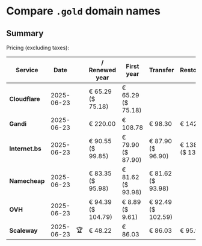 # Compare `.gold` domain names

## Summary

Pricing (excluding taxes):

| Service | Date |  | / Renewed year | First year | Transfer | Restoration |
|--|--|--|--|--|--|--|
| **Cloudflare** | 2025-06-23 |  | € 65.29<br>($ 75.18) | € 65.29<br>($ 75.18) |  |  |
| **Gandi** | 2025-06-23 |  | € 220.00 | € 108.78 | € 98.30 | € 142.56 |
| **Internet.bs** | 2025-06-23 |  | € 90.55<br>($ 99.85) | € 79.90<br>($ 87.90) | € 87.90<br>($ 96.90) | € 138.79<br>($ 137.19) |
| **Namecheap** | 2025-06-23 |  | € 83.35<br>($ 95.98) | € 81.62<br>($ 93.98) | € 81.62<br>($ 93.98) |  |
| **OVH** | 2025-06-23 |  | € 94.39<br>($ 104.79) | € 8.89<br>($ 9.61) | € 92.49<br>($ 102.59) |  |
| **Scaleway** | 2025-06-23 | 🏆 | € 48.22 | € 86.03 | € 86.03 | € 95.96 |
